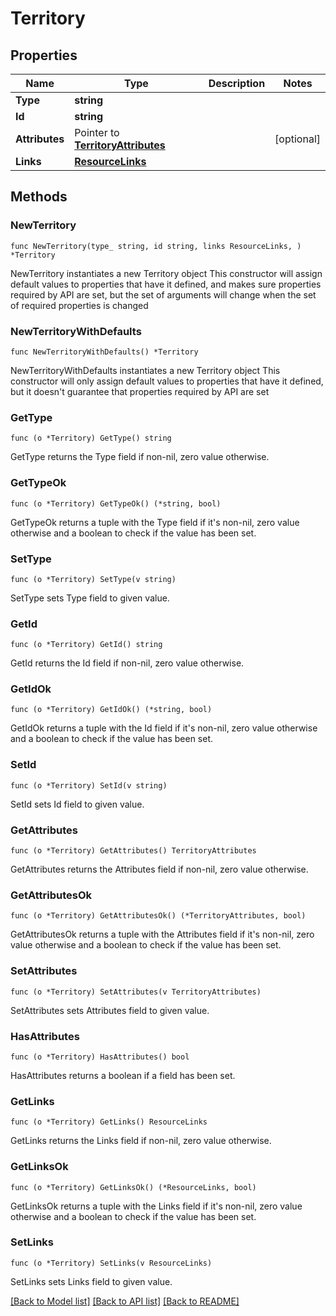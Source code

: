 # Territory

## Properties

Name | Type | Description | Notes
------------ | ------------- | ------------- | -------------
**Type** | **string** |  | 
**Id** | **string** |  | 
**Attributes** | Pointer to [**TerritoryAttributes**](TerritoryAttributes.md) |  | [optional] 
**Links** | [**ResourceLinks**](ResourceLinks.md) |  | 

## Methods

### NewTerritory

`func NewTerritory(type_ string, id string, links ResourceLinks, ) *Territory`

NewTerritory instantiates a new Territory object
This constructor will assign default values to properties that have it defined,
and makes sure properties required by API are set, but the set of arguments
will change when the set of required properties is changed

### NewTerritoryWithDefaults

`func NewTerritoryWithDefaults() *Territory`

NewTerritoryWithDefaults instantiates a new Territory object
This constructor will only assign default values to properties that have it defined,
but it doesn't guarantee that properties required by API are set

### GetType

`func (o *Territory) GetType() string`

GetType returns the Type field if non-nil, zero value otherwise.

### GetTypeOk

`func (o *Territory) GetTypeOk() (*string, bool)`

GetTypeOk returns a tuple with the Type field if it's non-nil, zero value otherwise
and a boolean to check if the value has been set.

### SetType

`func (o *Territory) SetType(v string)`

SetType sets Type field to given value.


### GetId

`func (o *Territory) GetId() string`

GetId returns the Id field if non-nil, zero value otherwise.

### GetIdOk

`func (o *Territory) GetIdOk() (*string, bool)`

GetIdOk returns a tuple with the Id field if it's non-nil, zero value otherwise
and a boolean to check if the value has been set.

### SetId

`func (o *Territory) SetId(v string)`

SetId sets Id field to given value.


### GetAttributes

`func (o *Territory) GetAttributes() TerritoryAttributes`

GetAttributes returns the Attributes field if non-nil, zero value otherwise.

### GetAttributesOk

`func (o *Territory) GetAttributesOk() (*TerritoryAttributes, bool)`

GetAttributesOk returns a tuple with the Attributes field if it's non-nil, zero value otherwise
and a boolean to check if the value has been set.

### SetAttributes

`func (o *Territory) SetAttributes(v TerritoryAttributes)`

SetAttributes sets Attributes field to given value.

### HasAttributes

`func (o *Territory) HasAttributes() bool`

HasAttributes returns a boolean if a field has been set.

### GetLinks

`func (o *Territory) GetLinks() ResourceLinks`

GetLinks returns the Links field if non-nil, zero value otherwise.

### GetLinksOk

`func (o *Territory) GetLinksOk() (*ResourceLinks, bool)`

GetLinksOk returns a tuple with the Links field if it's non-nil, zero value otherwise
and a boolean to check if the value has been set.

### SetLinks

`func (o *Territory) SetLinks(v ResourceLinks)`

SetLinks sets Links field to given value.



[[Back to Model list]](../README.md#documentation-for-models) [[Back to API list]](../README.md#documentation-for-api-endpoints) [[Back to README]](../README.md)


